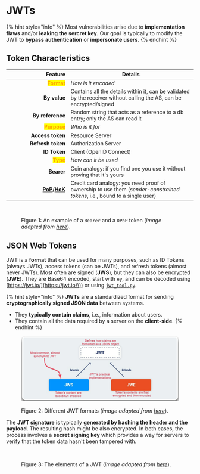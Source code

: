# JWTs

{% hint style="info" %}
Most vulnerabilities arise due to **implementation flaws** and/or **leaking the sercret key**. Our goal is typically to modify the JWT to **bypass authentication** or **impersonate users**.
{% endhint %}

## Token Characteristics

<table><thead><tr><th width="152" align="right">Feature</th><th>Details</th></tr></thead><tbody><tr><td align="right"><mark style="color:orange;"><strong>Format</strong></mark></td><td><em>How is it encoded</em></td></tr><tr><td align="right"><strong>By value</strong> </td><td>Contains all the details within it, can be validated by the receiver without calling the AS, can be encrypted/signed</td></tr><tr><td align="right"><strong>By reference</strong></td><td>Random string that acts as a reference to a db entry; only the AS can read it</td></tr><tr><td align="right"><mark style="color:orange;"><strong>Purpose</strong></mark></td><td><em>Who is it for</em></td></tr><tr><td align="right"><strong>Access token</strong></td><td>Resource Server</td></tr><tr><td align="right"><strong>Refresh token</strong></td><td>Authorization Server</td></tr><tr><td align="right"><strong>ID Token</strong> </td><td>Client (OpenID Connect)</td></tr><tr><td align="right"><mark style="color:orange;"><strong>Type</strong></mark></td><td><em>How can it be used</em></td></tr><tr><td align="right"><strong>Bearer</strong> </td><td>Coin analogy: if you find one you use it without proving that it's yours</td></tr><tr><td align="right"> <a data-footnote-ref href="#user-content-fn-1"><strong>PoP</strong></a><strong>/</strong><a data-footnote-ref href="#user-content-fn-2"><strong>HoK</strong></a></td><td>Credit card analogy: you need proof of ownership to use them (<em>sender-constrained tokens</em>, i.e., bound to a single user)</td></tr></tbody></table>

<figure><img src="../../../../../.gitbook/assets/token_types.avif" alt=""><figcaption><p>Figure 1: An example of a <code>Bearer</code> and a <code>DPoP</code> token (<em>image adapted from</em> <a href="https://www.apisecuniversity.com/courses/api-authentication"><em>here</em></a>).</p></figcaption></figure>

## JSON Web Tokens

JWT is a **format** that can be used for many purposes, such as ID Tokens (always JWTs), access tokens (can be JWTs), and refresh tokens (almost never JWTs). Most often are signed (**JWS**), but they can also be encrypted (**JWE**). They are Base64 encoded, start with `ey`, and can be decoded using [https://jwt.io/](https://jwt.io/\)) or using [`jwt_tool.py`](https://github.com/ticarpi/jwt_tool).

{% hint style="info" %}
**JWTs** are a standardized format for sending **cryptographically signed JSON data** between systems.&#x20;

* They **typically contain claims**, i.e., information about users.
* They contain all the data required by a server on the **client-side**.
{% endhint %}

<figure><img src="../../../../../.gitbook/assets/jwt_formats.png" alt=""><figcaption><p>Figure 2: Different JWT formats (<em>image adapted from</em> <a href="https://portswigger.net/web-security/jwt"><em>here</em></a>).</p></figcaption></figure>

The **JWT signature** is typically **generated by hashing the header and the payload**. The resulting hash might be also encrypted. In both cases, the process involves a **secret signing key** which provides a way for servers to verify that the token data hasn't been tampered with.

<figure><img src="../../../../../.gitbook/assets/jwt_structure.avif" alt="" width="563"><figcaption><p>Figure 3: The elements of a JWT (<em>image adapted from</em> <a href="https://www.apisecuniversity.com/courses/api-authentication"><em>here</em></a>).</p></figcaption></figure>

[^1]: **Proof of Possession**

[^2]: **Holder of Key**

